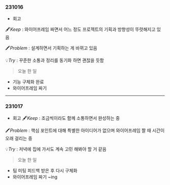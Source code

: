 ### 231016
- 회고

🖋️*Keep* : 와이어프레임 짜면서 어느 정도 프로젝트의 기획과 방향성이 뚜렷해지고 있음

🖍️*Problem* : 설계하면서 기획하는 게 바뀌고 있음

💡*Try* :  꾸준한 소통과 정리를 동기화 하면 괜찮을 듯함

> 오늘 한 일

- 기능 구체화 완료
- 와이어프레임 짜기

---

### 231017
- 회고
🖋️*Keep* : 조금씩이라도 함께 소통하면서 완성하는 중

🖍️*Problem* : 핵심 포인트에 대해 특별한 아이디어가 없으며 와이어프레임 짤 때 시간이 오래 걸리는 중

💡*Try* : 저녁에 집에 가서도 계속 고민 해봐야 할 거 같음

> 오늘 한 일
- 팀 미팅 피드백 받은 후 다시 구체화
- 와이어프레임 짜기 ~ing